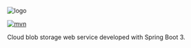 ![logo](https://github.com/PickBas/BinaryVault/assets/38224153/7a99bee0-7ddb-4b50-aeee-22ab971bf455)

[![mvn](https://github.com/PickBas/BinaryVault/actions/workflows/mvn.yml/badge.svg)](https://github.com/PickBas/BinaryVault/actions/workflows/mvn.yml)

Cloud blob storage web service developed with Spring Boot 3.

